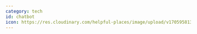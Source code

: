 ```yaml
---
category: tech
id: chatbot
icon: https://res.cloudinary.com/helpful-places/image/upload/v1705958138/chatbot-icon_rvwvg7.svg
---
```

